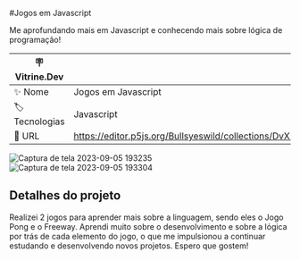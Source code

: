 #Jogos em Javascript

Me aprofundando mais em Javascript e conhecendo mais sobre lógica de programação!

| :placard: Vitrine.Dev |     |
| -------------  | --- |
| :sparkles: Nome        | Jogos em Javascript
| :label: Tecnologias | Javascript
| :rocket: URL         | https://editor.p5js.org/Bullsyeswild/collections/DvXUaKEHU

<!-- Inserir imagem com a #vitrinedev ao final do link -->
![Captura de tela 2023-09-05 193235](https://github.com/Bullsyeswild/Jogos_Javascript/assets/127852691/333ae246-dfc0-4686-8685-1fa32410770f)
![Captura de tela 2023-09-05 193304](https://github.com/Bullsyeswild/Jogos_Javascript/assets/127852691/1a6ec09f-ad10-44e0-956e-72326eabf3ab)

## Detalhes do projeto

Realizei 2 jogos para aprender mais sobre a linguagem, sendo eles o Jogo Pong e o Freeway. 
Aprendi muito sobre o desenvolvimento e sobre a lógica por trás de cada elemento do jogo, o que me impulsionou 
a continuar estudando e desenvolvendo novos projetos. Espero que gostem!
